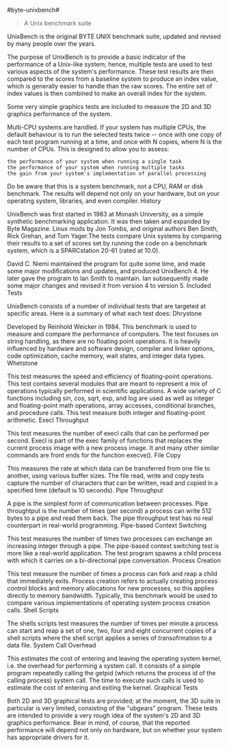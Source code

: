 #byte-unixbench#

> A Unix benchmark suite

UnixBench is the original BYTE UNIX benchmark suite, updated and revised by many people over the years.

The purpose of UnixBench is to provide a basic indicator of the performance of a Unix-like system; hence, multiple tests are used to test various aspects of the system's performance. These test results are then compared to the scores from a baseline system to produce an index value, which is generally easier to handle than the raw scores. The entire set of index values is then combined to make an overall index for the system.

Some very simple graphics tests are included to measure the 2D and 3D graphics performance of the system.

Multi-CPU systems are handled. If your system has multiple CPUs, the default behaviour is to run the selected tests twice -- once with one copy of each test program running at a time, and once with N copies, where N is the number of CPUs. This is designed to allow you to assess:

    the performance of your system when running a single task
    the performance of your system when running multiple tasks
    the gain from your system's implementation of parallel processing 

Do be aware that this is a system benchmark, not a CPU, RAM or disk benchmark. The results will depend not only on your hardware, but on your operating system, libraries, and even compiler.
History

UnixBench was first started in 1983 at Monash University, as a simple synthetic benchmarking application. It was then taken and expanded by Byte Magazine. Linux mods by Jon Tombs, and original authors Ben Smith, Rick Grehan, and Tom Yager.The tests compare Unix systems by comparing their results to a set of scores set by running the code on a benchmark system, which is a SPARCstation 20-61 (rated at 10.0).

David C. Niemi maintained the program for quite some time, and made some major modifications and updates, and produced UnixBench 4. He later gave the program to Ian Smith to maintain. Ian subsequently made some major changes and revised it from version 4 to version 5.
Included Tests

UnixBench consists of a number of individual tests that are targeted at specific areas. Here is a summary of what each test does:
Dhrystone

Developed by Reinhold Weicker in 1984. This benchmark is used to measure and compare the performance of computers. The test focuses on string handling, as there are no floating point operations. It is heavily influenced by hardware and software design, compiler and linker options, code optimization, cache memory, wait states, and integer data types.
Whetstone

This test measures the speed and efficiency of floating-point operations. This test contains several modules that are meant to represent a mix of operations typically performed in scientific applications. A wide variety of C functions including sin, cos, sqrt, exp, and log are used as well as integer and floating-point math operations, array accesses, conditional branches, and procedure calls. This test measure both integer and floating-point arithmetic.
Execl Throughput

This test measures the number of execl calls that can be performed per second. Execl is part of the exec family of functions that replaces the current process image with a new process image. It and many other similar commands are front ends for the function execve().
File Copy

This measures the rate at which data can be transferred from one file to another, using various buffer sizes. The file read, write and copy tests capture the number of characters that can be written, read and copied in a specified time (default is 10 seconds).
Pipe Throughput

A pipe is the simplest form of communication between processes. Pipe throughtput is the number of times (per second) a process can write 512 bytes to a pipe and read them back. The pipe throughput test has no real counterpart in real-world programming.
Pipe-based Context Switching

This test measures the number of times two processes can exchange an increasing integer through a pipe. The pipe-based context switching test is more like a real-world application. The test program spawns a child process with which it carries on a bi-directional pipe conversation.
Process Creation

This test measure the number of times a process can fork and reap a child that immediately exits. Process creation refers to actually creating process control blocks and memory allocations for new processes, so this applies directly to memory bandwidth. Typically, this benchmark would be used to compare various implementations of operating system process creation calls.
Shell Scripts

The shells scripts test measures the number of times per minute a process can start and reap a set of one, two, four and eight concurrent copies of a shell scripts where the shell script applies a series of transofrmation to a data file.
System Call Overhead

This estimates the cost of entering and leaving the operating system kernel, i.e. the overhead for performing a system call. It consists of a simple program repeatedly calling the getpid (which returns the process id of the calling process) system call. The time to execute such calls is used to estimate the cost of entering and exiting the kernel.
Graphical Tests

Both 2D and 3D graphical tests are provided; at the moment, the 3D suite in particular is very limited, consisting of the "ubgears" program. These tests are intended to provide a very rough idea of the system's 2D and 3D graphics performance. Bear in mind, of course, that the reported performance will depend not only on hardware, but on whether your system has appropriate drivers for it. 
